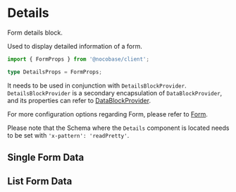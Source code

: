 

# Details

Form details block.

Used to display detailed information of a form.

```ts
import { FormProps } from '@nocobase/client';

type DetailsProps = FormProps;
```

It needs to be used in conjunction with `DetailsBlockProvider`. `DetailsBlockProvider` is a secondary encapsulation of `DataBlockProvider`, and its properties can refer to [DataBlockProvider](/core/data-block/data-block-provider#property-details).

For more configuration options regarding Form, please refer to [Form](/components/form).

Please note that the Schema where the `Details` component is located needs to be set with `'x-pattern': 'readPretty'`.

## Single Form Data

<code src="./demos/new-demos/single.tsx"></code>

## List Form Data

<code src="./demos/new-demos/list.tsx"></code>
